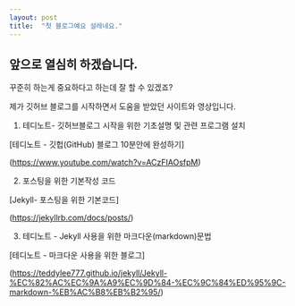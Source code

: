 ```yaml
---
layout: post
title:  "첫 블로그예요 설레네요."
---
```


## 앞으로 열심히 하겠습니다.



꾸준히 하는게 중요하다고 하는데 잘 할 수 있겠죠?







제가 깃허브 블로그를 시작하면서 도움을 받았던 사이트와 영상입니다. 


1. 테디노트- 깃허브블로그 시작을 위한 기초설명 및 관련 프로그램 설치

[테디노트 - 깃헙(GitHub) 블로그 10분안에 완성하기]

(https://www.youtube.com/watch?v=ACzFIAOsfpM)
    


2. 포스팅을 위한 기본작성 코드

[Jekyll- 포스팅을 위한 기본코드]

(https://jekyllrb.com/docs/posts/)
    


3. 테디노트 - Jekyll 사용을 위한 마크다운(markdown)문법

[테디노트 - 마크다운 사용을 위한 블로그]

(https://teddylee777.github.io/jekyll/Jekyll-%EC%82%AC%EC%9A%A9%EC%9D%84-%EC%9C%84%ED%95%9C-markdown-%EB%AC%B8%EB%B2%95/)

